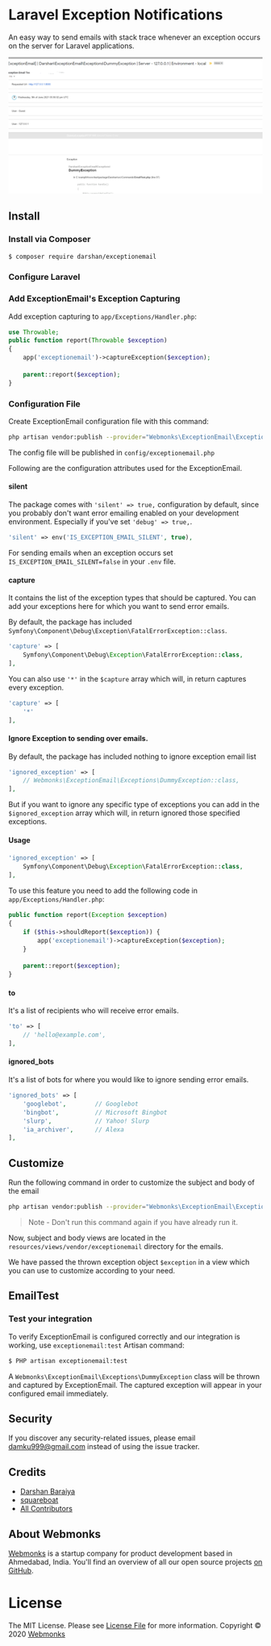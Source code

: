 # Laravel Exception Notifications

An easy way to send emails with stack trace whenever an exception occurs on the server for Laravel applications.

![exceptionemail example image](exceptionemail.png?raw=true "ExceptionEmail")

## Install

### Install via Composer

```
$ composer require darshan/exceptionemail
```
### Configure Laravel

### Add ExceptionEmail's Exception Capturing

Add exception capturing to `app/Exceptions/Handler.php`:

```php
use Throwable;
public function report(Throwable $exception)
{
    app('exceptionemail')->captureException($exception);

    parent::report($exception);
}
```

### Configuration File

Create ExceptionEmail configuration file  with this command:

```bash
php artisan vendor:publish --provider="Webmonks\ExceptionEmail\ExceptionEmailServiceProvider"
```

The config file will be published in  `config/exceptionemail.php`

Following are the configuration attributes used for the ExceptionEmail.

#### silent

The package comes with `'silent' => true,` configuration by default, since you probably don't want error emailing enabled on your development environment. Especially if you've set `'debug' => true,`.

```php
'silent' => env('IS_EXCEPTION_EMAIL_SILENT', true),
```

For sending emails when an exception occurs set `IS_EXCEPTION_EMAIL_SILENT=false` in your `.env` file.


#### capture

It contains the list of the exception types that should be captured. You can add your exceptions here for which you want to send error emails.

By default, the package has included `Symfony\Component\Debug\Exception\FatalErrorException::class`.

```php
'capture' => [
    Symfony\Component\Debug\Exception\FatalErrorException::class,
],
```

You can also use `'*'` in the `$capture` array which will, in return captures every exception.

```php
'capture' => [
    '*'
],
```

#### Ignore Exception to sending over emails.

By default, the package has included nothing to ignore exception email list 

```php
'ignored_exception' => [
    // Webmonks\ExceptionEmail\Exceptions\DummyException::class,
],
```
But if you want to ignore any specific type of exceptions you can add in the `$ignored_exception` array which will, in return ignored those specified exceptions.

#### Usage

```php
'ignored_exception' => [
    Symfony\Component\Debug\Exception\FatalErrorException::class,
],
```

To use this feature you need to add the following code in `app/Exceptions/Handler.php`:

```php
public function report(Exception $exception)
{
    if ($this->shouldReport($exception)) {
        app('exceptionemail')->captureException($exception);
    }

    parent::report($exception);
}
```

#### to

It's a list of recipients who will receive error emails.

```php
'to' => [
    // 'hello@example.com',
],
```

#### ignored_bots

It's a list of bots for where you would like to ignore sending error emails.

```php
'ignored_bots' => [
    'googlebot',        // Googlebot
    'bingbot',          // Microsoft Bingbot
    'slurp',            // Yahoo! Slurp
    'ia_archiver',      // Alexa
],
```

## Customize

Run the following command in order to customize the subject and body of the email

```bash
php artisan vendor:publish --provider="Webmonks\ExceptionEmail\ExceptionEmailServiceProvider"
```

> Note - Don't run this command again if you have already run it.

Now, subject and body views are located in the `resources/views/vendor/exceptionemail` directory for the emails.

We have passed the thrown exception object `$exception` in a view which you can use to customize according to your need.

## EmailTest
### Test your integration
To verify ExceptionEmail is configured correctly and our integration is working, use `exceptionemail:test` Artisan command:

```bash
$ PHP artisan exceptionemail:test
```

A `Webmonks\ExceptionEmail\Exceptions\DummyException` class will be thrown and captured by ExceptionEmail. The captured exception will appear in your configured email immediately.

## Security

If you discover any security-related issues, please email damku999@gmail.com instead of using the issue tracker.

## Credits

- [Darshan Baraiya](https://github.com/damku999)
- [squareboat](https://github.com/squareboat/sneaker)
- [All Contributors](../../contributors)

## About Webmonks

[Webmonks](https://webmonks.in) is a startup company for product development based in Ahmedabad, India. You'll find an overview of all our open source projects [on GitHub](https://github.com/damku999).

# License

The MIT License. Please see [License File](LICENSE.md) for more information. Copyright © 2020 [Webmonks](https://webmonks.in)
